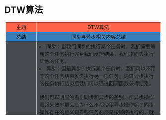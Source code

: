 # DTW算法

<table border="1" style="border-collapse: collapse;margin: 20px auto;width: 500px;height: 300px;text-align: center;border-color: #fff;">
        <tr style="background-color: tomato;">
            <td style="width: 20%;">主题</td>
            <td>DTW算法</td>
        </tr>
        <tr style="background-color:rgb(55, 128, 188);">
            <td>总结</td>
            <td>同步与异步相关内容总结</td>
        </tr>
        <tr style="background-color:rgb(72,75,78);">
            <td>信息主体</td>
            <td style="text-align:left;">
			    <li> 同步：当我们同步的执行某个任务时，我们需要等到这个任务执行完给我们反馈结果，我们才能去执行其他的任务。</li>
				<li> 异步：但是异步的执行某个任务时，我们可以不用等这个任务结束就去执行另一项任务。通过异步执行的任务执行结束后我们可以通过回调函数获得结果。</li>
				<br/>
				我们可以明显的看出同步和异步的差别，那异步操作看起来效率那么高为什么不都使用异步操作呢？同步操作存在的意义是有些任务必须是按顺序执行的，就像我们去银行取钱，最起码的保证你的银行账户里有钱你才能取吧🌝，这也是为什么数据库中存在事务这一概念。
				<br/>
				在一个系统中每一次请求，时间越长存在超时的风险就越大，逻辑越复杂执行的步骤越多，存在失败的风险也就越大。如果在业务允许的情况下，用户调用某个请求后只给用户必须要的结果，将一些操作作为异步进行操作，这就减少了超时的风险也把复杂业务进行拆分减低复杂度。常见的异步化操作有以下几种：
				<br/>
				<li> 服务端接收到请求后，创建新的线程处理业务逻辑，然后先将指定应答返回给客户端。</li>
				<li> 服务端接收到请求后，服务端先给客户端返回指定应答，再继续处理业务逻辑。</li>
				<li> 服务端接收到请求后，服务端把信息保存在消息队列或者数据库中，然后回应答给客户端，服务端业务处理进程再从消息队列或者数据库上读取信息处理业务逻辑。</li>
			</td>
        </tr>
        <tr style="background-color:rgb(112, 189, 195);">
            <td>来源</td>
            <td>
				[1] https://zhuanlan.zhihu.com/p/69170491<br>
			</td>
        </tr>
    </table>